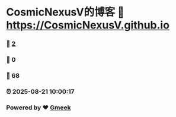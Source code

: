# CosmicNexusV的博客 :link: https://CosmicNexusV.github.io 
### :page_facing_up: [2](https://CosmicNexusV.github.io/tag.html) 
### :speech_balloon: 0 
### :hibiscus: 68 
### :alarm_clock: 2025-08-21 10:00:17 
### Powered by :heart: [Gmeek](https://github.com/Meekdai/Gmeek)
